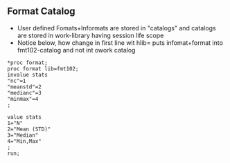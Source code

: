 ## Format Catalog
* User defined Fomats+Informats are stored in "catalogs" and catalogs are stored in work-library having session life scope
* Notice below, how change in first line wit hlib= puts infomat+format into fmt102-catalog and not int owork catalog

```sas
*proc format;
proc format lib=fmt102;
invalue stats
"nc"=1
"meanstd"=2
"medianc"=3
"minmax"=4
;

value stats
1="N"
2="Mean (STD)"
3="Median"
4="Min,Max"
;
run;
```

